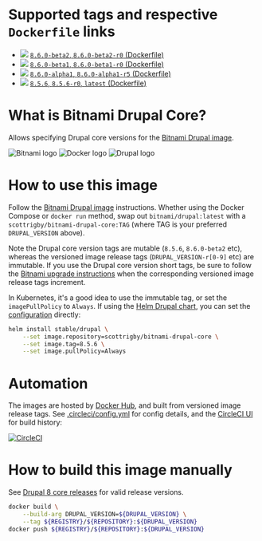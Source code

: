 # Supported tags and respective `Dockerfile` links

- [![](https://images.microbadger.com/badges/image/r6by/bitnami-drupal-core:8.6.0-beta2.svg)](https://microbadger.com/images/r6by/bitnami-drupal-core:8.6.0-beta2) [`8.6.0-beta2`, `8.6.0-beta2-r0` (Dockerfile)](https://github.com/scottrigby/bitnami-drupal-core/blob/master/Dockerfile)
- [![](https://images.microbadger.com/badges/image/r6by/bitnami-drupal-core:8.6.0-beta1.svg)](https://microbadger.com/images/r6by/bitnami-drupal-core:8.6.0-beta1) [`8.6.0-beta1`, `8.6.0-beta1-r0` (Dockerfile)](https://github.com/scottrigby/bitnami-drupal-core/blob/master/Dockerfile)
- [![](https://images.microbadger.com/badges/image/r6by/bitnami-drupal-core:8.6.0-alpha1.svg)](https://microbadger.com/images/r6by/bitnami-drupal-core:8.6.0-alpha1) [`8.6.0-alpha1`, `8.6.0-alpha1-r5` (Dockerfile)](https://github.com/scottrigby/bitnami-drupal-core/blob/master/Dockerfile)
- [![](https://images.microbadger.com/badges/image/r6by/bitnami-drupal-core:8.5.6.svg)](https://microbadger.com/images/r6by/bitnami-drupal-core:8.5.6) [`8.5.6`, `8.5.6-r0`, `latest` (Dockerfile)](https://github.com/scottrigby/bitnami-drupal-core/blob/master/Dockerfile)

# What is Bitnami Drupal Core?

Allows specifying Drupal core versions for the [Bitnami Drupal image](https://hub.docker.com/r/bitnami/drupal/).

![Bitnami logo](https://user-images.githubusercontent.com/407675/43671866-f989d24a-976f-11e8-9913-4328ba7e096c.png) ![Docker logo](https://user-images.githubusercontent.com/407675/43671868-fd79f25e-976f-11e8-81f2-60d603dbf2b2.png) ![Drupal logo](https://user-images.githubusercontent.com/407675/43671867-fd6fa218-976f-11e8-8be8-d9a8b2bcfa45.png)

# How to use this image

Follow the [Bitnami Drupal image](https://hub.docker.com/r/bitnami/drupal/) instructions. Whether using the Docker Compose or `docker run` method, swap out `bitnami/drupal:latest` with a `scottrigby/bitnami-drupal-core:TAG` (where TAG is your preferred `DRUPAL_VERSION` above).

Note the Drupal core version tags are mutable (`8.5.6`, `8.6.0-beta2` etc), whereas the versioned image release tags (`DRUPAL_VERSION-r[0-9]` etc) are immutable. If you use the Drupal core version short tags, be sure to follow the [Bitnami upgrade instructions](https://github.com/bitnami/bitnami-docker-drupal#upgrade-this-application) when the corresponding versioned image release tags increment.

In Kubernetes, it's a good idea to use the immutable tag, or set the `imagePullPolicy` to `Always`. If using the [Helm Drupal chart](https://github.com/helm/charts/tree/master/stable/drupal), you can set the [configuration](https://github.com/helm/charts/tree/master/stable/drupal#configuration) directly:
```sh
helm install stable/drupal \
    --set image.repository=scottrigby/bitnami-drupal-core \
    --set image.tag=8.5.6 \
    --set image.pullPolicy=Always
```

# Automation

The images are hosted by [Docker Hub](https://hub.docker.com/r/r6by/bitnami-drupal-core/), and built from versioned image release tags. See [.circleci/config.yml](https://github.com/scottrigby/bitnami-drupal-core/blob/master/.circleci/config.yml) for config details, and the [CircleCI UI](https://circleci.com/gh/scottrigby/bitnami-drupal-core) for build history:

[![CircleCI](https://circleci.com/gh/scottrigby/bitnami-drupal-core.svg?style=svg)](https://circleci.com/gh/scottrigby/bitnami-drupal-core)

# How to build this image manually

See [Drupal 8 core releases](https://www.drupal.org/project/drupal/releases?api_version%5B%5D=7234) for valid release versions.
```sh
docker build \
    --build-arg DRUPAL_VERSION=${DRUPAL_VERSION} \
    --tag ${REGISTRY}/${REPOSITORY}:${DRUPAL_VERSION}
docker push ${REGISTRY}/${REPOSITORY}:${DRUPAL_VERSION}
```
